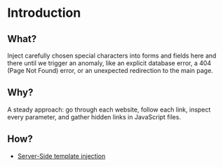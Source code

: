# Introduction

## What?

Inject carefully chosen special characters into forms and fields here and 
there until we trigger an anomaly, like an explicit database error, a 404 
(Page Not Found) error, or an unexpected redirection to the main page.

## Why?

A steady approach: go through each website, follow each link, inspect every parameter, and gather hidden links in 
JavaScript files.

## How?

* [Server-Side template injection](ssti.md)
